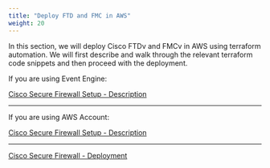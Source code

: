 ```yaml
---
title: "Deploy FTD and FMC in AWS"
weight: 20
---
```


In this section, we will deploy Cisco FTDv and FMCv in AWS using terraform automation. We will first describe and walk through the relevant terraform code snippets and then proceed with the deployment.

If you are using Event Engine:

[Cisco Secure Firewall Setup - Description](../20_Deploy_FTD_FMC/1_cisco_secure_firewall_setup_description_eventengine.md)

---

If you are using AWS Account:

[Cisco Secure Firewall Setup - Description](../20_Deploy_FTD_FMC/2_cisco_secure_firewall_setup_description_awsaccount.md)

---

[Cisco Secure Firewall - Deployment](../20_Deploy_FTD_FMC/3_cisco_secure_firewall_deployment.md)